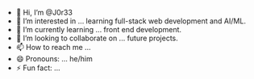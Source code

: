- 👋 Hi, I’m @J0r33
- 👀 I’m interested in ... learning full-stack web development and AI/ML.
- 🌱 I’m currently learning ... front end development.
- 💞️ I’m looking to collaborate on ... future projects.
- 📫 How to reach me ... 
- 😄 Pronouns: ... he/him
- ⚡ Fun fact: ...

<!---
J0r33/J0r33 is a ✨ special ✨ repository because its `README.md` (this file) appears on your GitHub profile.
You can click the Preview link to take a look at your changes.
--->
